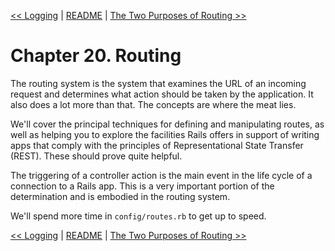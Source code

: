[&lt;&lt; Logging](ch19-logging.md) | [README](README.md) | [The Two Purposes of Routing &gt;&gt;](ch21-the-two-purposes-of-routing.md)

# Chapter 20. Routing

The routing system is the system that examines the URL of an incoming request
and determines what action should be taken by the application. It also does a
lot more than that. The concepts are where the meat lies.

We'll cover the principal techniques for defining and manipulating routes, as
well as helping you to explore the facilities Rails offers in support of writing
apps that comply with the principles of Representational State Transfer (REST).
These should prove quite helpful.

The triggering of a controller action is the main event in the life cycle of a
connection to a Rails app. This is a very important portion of the determination
and is embodied in the routing system.

We'll spend more time in `config/routes.rb` to get up to speed.

[&lt;&lt; Logging](ch19-logging.md) | [README](README.md) | [The Two Purposes of Routing &gt;&gt;](ch21-the-two-purposes-of-routing.md)

